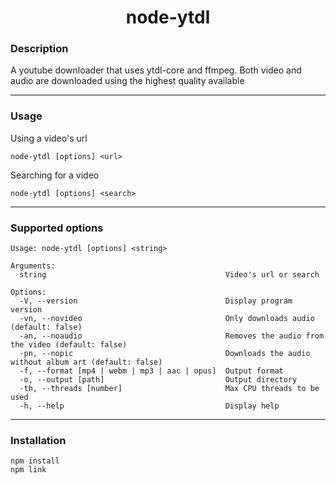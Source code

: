 <h1 align="center">node-ytdl</h1>

### Description
A youtube downloader that uses ytdl-core and ffmpeg.
Both video and audio are downloaded using the highest quality available

<hr>

### Usage

Using a video's url
```
node-ytdl [options] <url>
```

Searching for a video
```
node-ytdl [options] <search>
```

<hr>

### Supported options

```
Usage: node-ytdl [options] <string>

Arguments:
  string                                        Video's url or search

Options:
  -V, --version                                 Display program version
  -vn, --novideo                                Only downloads audio (default: false)
  -an, --noaudio                                Removes the audio from the video (default: false)
  -pn, --nopic                                  Downloads the audio without album art (default: false)
  -f, --format [mp4 | webm | mp3 | aac | opus]  Output format
  -o, --output [path]                           Output directory
  -th, --threads [number]                       Max CPU threads to be used
  -h, --help                                    Display help
```

<hr>

### Installation

```
npm install
npm link
```
